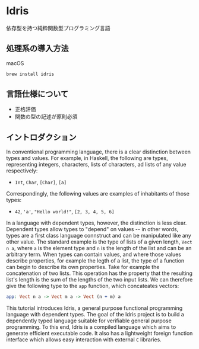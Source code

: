 # Idris

依存型を持つ純粋関数型プログラミング言語

## 処理系の導入方法

macOS

```bash
brew install idris
```

## 言語仕様について

- 正格評価
- 関数の型の記述が原則必須

## イントロダクション

In conventional programming language, there is a clear distinction between types and values.
For example, in Haskell, the following are types, representing integers, characters, lists of characters, ad lists of any value respectively:

- `Int`, `Char`, `[Char]`, `[a]`

Correspondingly, the following values are examples of inhabitants of those types:

- `42`, `'a'`, `"Hello world!"`, `[2, 3, 4, 5, 6]`

In a language with dependent types, however, the distinction is less clear.
Dependent types allow types to "depend" on values -- in other words, types are a first class language connstruct and can be manipulated like any other value.
The standard example is the type of lists of a given length, `Vect n a`, where `a` is the element type and `n` is the length of the list and can be an arbitrary term.
When types can contain values, and where those values describe properties, for example the legth of a list, the type of a function can begin to describe its own properties. Take for example the concatenation of two lists. This operation has the property that the resulting list's length is the sum of the lengths of the two input lists. We can therefore give the following type to the `app` function, which concateates vectors:

```idris
app: Vect n a -> Vect m a -> Vect (n + m) a
```

This tutorial introduces Idris, a general purpose functional programming language with dependent types. The goal of the Idris project is to build a dependently typed language suitable for verifiable general purpose programming. To this end, Idris is a compiled language which aims to generate efficient executable code. It also has a lightweight foreign function interface which allows easy interaction with external `C` libraries.
